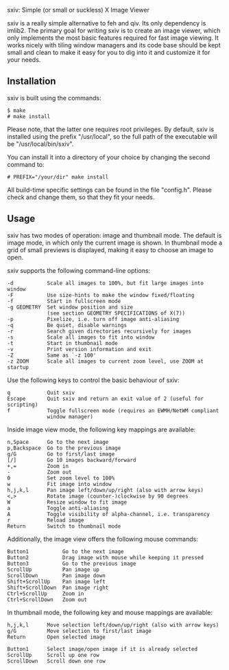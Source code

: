 sxiv: Simple (or small or suckless) X Image Viewer

sxiv is a really simple alternative to feh and qiv. Its only dependency is
imlib2. The primary goal for writing sxiv is to create an image viewer, which
only implements the most basic features required for fast image viewing. It
works nicely with tiling window managers and its code base should be kept small
and clean to make it easy for you to dig into it and customize it for your
needs.

Installation
------------
sxiv is built using the commands:

    $ make
    # make install

Please note, that the latter one requires root privileges.
By default, sxiv is installed using the prefix "/usr/local", so the full path
of the executable will be "/usr/local/bin/sxiv".

You can install it into a directory of your choice by changing the second
command to:

    # PREFIX="/your/dir" make install

All build-time specific settings can be found in the file "config.h". Please
check and change them, so that they fit your needs.

Usage
-----
sxiv has two modes of operation: image and thumbnail mode. The default is image
mode, in which only the current image is shown. In thumbnail mode a grid of
small previews is displayed, making it easy to choose an image to open.

sxiv supports the following command-line options:

    -d           Scale all images to 100%, but fit large images into window
    -F           Use size-hints to make the window fixed/floating
    -f           Start in fullscreen mode
    -g GEOMETRY  Set window position and size
                 (see section GEOMETRY SPECIFICATIONS of X(7))
    -p           Pixelize, i.e. turn off image anti-aliasing
    -q           Be quiet, disable warnings
    -r           Search given directories recursively for images
    -s           Scale all images to fit into window
    -t           Start in thumbnail mode
    -v           Print version information and exit
    -Z           Same as `-z 100'
    -z ZOOM      Scale all images to current zoom level, use ZOOM at startup

Use the following keys to control the basic behaviour of sxiv:

    q            Quit sxiv
    Escape       Quit sxiv and return an exit value of 2 (useful for scripting)
    f            Toggle fullscreen mode (requires an EWMH/NetWM compliant
                 window manager)

Inside image view mode, the following key mappings are available:

    n,Space      Go to the next image
    p,Backspace  Go to the previous image
    g/G          Go to first/last image
    [/]          Go 10 images backward/forward
    +,=          Zoom in
    -            Zoom out
    0            Set zoom level to 100%
    w            Fit image into window
    h,j,k,l      Pan image left/down/up/right (also with arrow keys)
    <,>          Rotate image (counter-)clockwise by 90 degrees
    W            Resize window to fit image
    a            Toggle anti-aliasing
    A            Toggle visibility of alpha-channel, i.e. transparency
    r            Reload image
    Return       Switch to thumbnail mode

Additionally, the image view offers the following mouse commands:

    Button1           Go to the next image
    Button2           Drag image with mouse while keeping it pressed
    Button3           Go to the previous image
    ScrollUp          Pan image up
    ScrollDown        Pan image down
    Shift+ScrollUp    Pan image left
    Shift+ScrollDown  Pan image right
    Ctrl+ScrollUp     Zoom in
    Ctrl+ScrollDown   Zoom out

In thumbnail mode, the following key and mouse mappings are available:

    h,j,k,l      Move selection left/down/up/right (also with arrow keys)
    g/G          Move selection to first/last image
    Return       Open selected image

    Button1      Select image/open image if it is already selected
    ScrollUp     Scroll up one row
    ScrollDown   Scroll down one row
